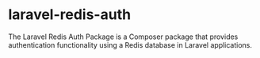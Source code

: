 # laravel-redis-auth
The Laravel Redis Auth Package is a Composer package that provides authentication functionality using a Redis database in Laravel applications.
